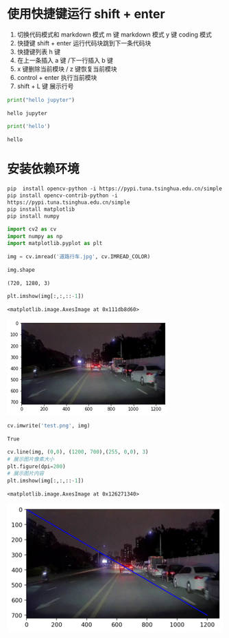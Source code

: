 # 使用快捷键运行 shift + enter

1. 切换代码模式和 markdown 模式 m 键 markdown 模式 y 键 coding 模式
2. 快捷键 shift + enter 运行代码块跳到下一条代码块
3. 快捷键列表 h 键
4. 在上一条插入 a 键 /下一行插入 b 键
5. x 键删除当前模块 / z 键恢复当前模块
6. control + enter 执行当前模块
7. shift + L 键 展示行号

```python
print("hello jupyter")
```

    hello jupyter

```python
print('hello')
```

    hello

# 安装依赖环境

```shell
pip  install opencv-python -i https://pypi.tuna.tsinghua.edu.cn/simple
pip install opencv-contrib-python -i https://pypi.tuna.tsinghua.edu.cn/simple
pip install matplotlib
pip install numpy
```

```python
import cv2 as cv
import numpy as np
import matplotlib.pyplot as plt
```

```python
img = cv.imread('道路行车.jpg', cv.IMREAD_COLOR)
```

```python
img.shape
```

    (720, 1280, 3)

```python
plt.imshow(img[:,:,::-1])
```

    <matplotlib.image.AxesImage at 0x111db8d60>

![png](https://raw.githubusercontent.com/captain100/mycdn/main/img/output_7_1.png)

```python
cv.imwrite('test.png', img)
```

    True

```python
cv.line(img, (0,0), (1200, 700),(255, 0,0), 3)
# 展示图片像素大小
plt.figure(dpi=200)
# 展示图片内容
plt.imshow(img[:,:,::-1])
```

    <matplotlib.image.AxesImage at 0x126271340>

![png](https://raw.githubusercontent.com/captain100/mycdn/main/img/output_9_1.png)
  


```python

```
